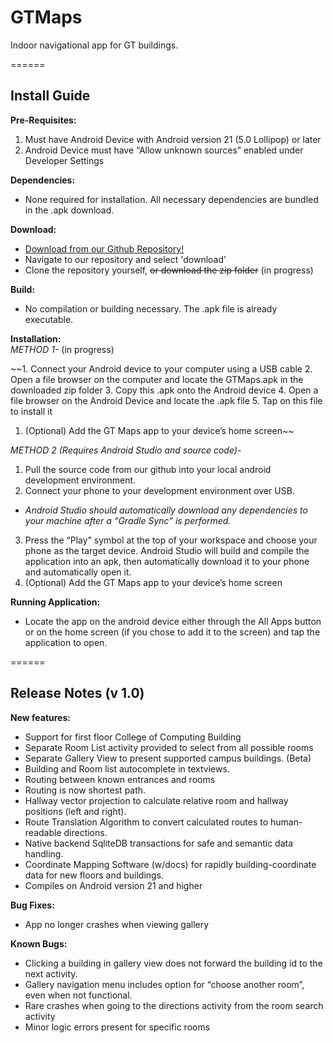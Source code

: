 # GTMaps  
Indoor navigational app for GT buildings.

======
## Install Guide
**Pre-Requisites:**

1. Must have Android Device with Android version 21 (5.0 Lollipop) or later
2. Android Device must have “Allow unknown sources” enabled under Developer Settings


**Dependencies:**

- None required for installation. All necessary dependencies are bundled in the .apk download.


**Download:**

- [Download from our Github Repository!](github.com/GTMaps/GTMaps "GT Maps Github Repository")
- Navigate to our repository and select 'download'
- Clone the repository yourself, ~~or download the zip folder~~ (in progress)


**Build:**

- No compilation or building necessary.  The .apk file is already executable.


**Installation:**  
*METHOD 1-* (in progress)

~~1. Connect your Android device to your computer using a USB cable
2. Open a file browser on the computer and locate the GTMaps.apk in the downloaded zip folder
3. Copy this .apk onto the Android device
4. Open a file browser on the Android Device and locate the .apk file
5. Tap on this file to install it
  1. (Optional) Add the GT Maps app to your device’s home screen~~

*METHOD 2 (Requires Android Studio and source code)-*

1. Pull the source code from our github into your local android development environment.
2. Connect your phone to your development environment over USB.
 - *Android Studio should automatically download any dependencies to your machine after a “Gradle Sync” is performed.*
3. Press the “Play” symbol at the top of your workspace and choose your phone as the target device.  Android Studio will build and compile the application into an apk, then automatically download it to your phone and automatically open it.
  1. (Optional) Add the GT Maps app to your device’s home screen

**Running Application:**
- Locate the app on the android device either through the All Apps button or on the home screen (if you chose to add it to the screen) and tap the application to open.

======
## Release Notes (v 1.0)
**New features:**

- Support for first floor College of Computing Building
- Separate Room List activity provided to select from all possible rooms
- Separate Gallery View to present supported campus buildings. (Beta)
- Building and Room list autocomplete in textviews.
- Routing between known entrances and rooms
- Routing is now shortest path.
- Hallway vector projection to calculate relative room and hallway positions (left and right).
- Route Translation Algorithm to convert calculated routes to human-readable directions.
- Native backend SqliteDB transactions for safe and semantic data handling.
- Coordinate Mapping Software (w/docs) for rapidly building-coordinate data for new floors and buildings.
- Compiles on Android version 21 and higher


**Bug Fixes:**

- App no longer crashes when viewing gallery


**Known Bugs:**

- Clicking a building in gallery view does not forward the building id to the next activity.
- Gallery navigation menu includes option for “choose another room”, even when not functional.
- Rare crashes when going to the directions activity from the room search activity
- Minor logic errors present for specific rooms
